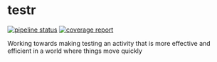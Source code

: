 # testr 

[![pipeline status](https://gitlab.com/evan-duncan/testr/badges/develop/pipeline.svg)](https://gitlab.com/evan-duncan/testr/commits/develop) [![coverage report](https://gitlab.com/evan-duncan/testr/badges/develop/coverage.svg)](https://gitlab.com/evan-duncan/testr/commits/develop)

Working towards making testing an activity that is more effective and efficient in a world where things move quickly
